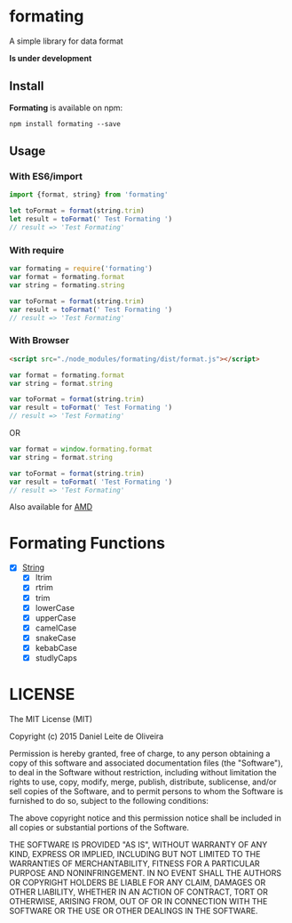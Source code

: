 # formating
A simple library for data format

**Is under development**

## Install

**Formating** is available on npm:
```
npm install formating --save
```

## Usage

### With ES6/import

```javascript
import {format, string} from 'formating'

let toFormat = format(string.trim)
let result = toFormat(' Test Formating ')
// result => 'Test Formating'
```

### With require

```javascript
var formating = require('formating')
var format = formating.format
var string = formating.string

var toFormat = format(string.trim)
var result = toFormat(' Test Formating ')
// result => 'Test Formating'
```

### With Browser

```html
<script src="./node_modules/formating/dist/format.js"></script>
```

```javascript
var format = formating.format
var string = format.string

var toFormat = format(string.trim)
var result = toFormat(' Test Formating ')
// result => 'Test Formating'
```
OR
```javascript
var format = window.formating.format
var string = format.string

var toFormat = format(string.trim)
var result = toFormat( 'Test Formating ')
// result => 'Test Formating'
```

Also available for [AMD](https://github.com/amdjs/amdjs-api/wiki/AMD)

# Formating Functions

- [x] [String](https://github.com/dleitee/formating/blob/master/docs/string.md)
    - [x] ltrim
    - [x] rtrim
    - [x] trim
    - [x] lowerCase
    - [x] upperCase
    - [x] camelCase
    - [x] snakeCase
    - [x] kebabCase
    - [x] studlyCaps

# LICENSE
The MIT License (MIT)

Copyright (c) 2015 Daniel Leite de Oliveira

Permission is hereby granted, free of charge, to any person obtaining a copy
of this software and associated documentation files (the "Software"), to deal
in the Software without restriction, including without limitation the rights
to use, copy, modify, merge, publish, distribute, sublicense, and/or sell
copies of the Software, and to permit persons to whom the Software is
furnished to do so, subject to the following conditions:

The above copyright notice and this permission notice shall be included in
all copies or substantial portions of the Software.

THE SOFTWARE IS PROVIDED "AS IS", WITHOUT WARRANTY OF ANY KIND, EXPRESS OR
IMPLIED, INCLUDING BUT NOT LIMITED TO THE WARRANTIES OF MERCHANTABILITY,
FITNESS FOR A PARTICULAR PURPOSE AND NONINFRINGEMENT. IN NO EVENT SHALL THE
AUTHORS OR COPYRIGHT HOLDERS BE LIABLE FOR ANY CLAIM, DAMAGES OR OTHER
LIABILITY, WHETHER IN AN ACTION OF CONTRACT, TORT OR OTHERWISE, ARISING FROM,
OUT OF OR IN CONNECTION WITH THE SOFTWARE OR THE USE OR OTHER DEALINGS IN
THE SOFTWARE.

